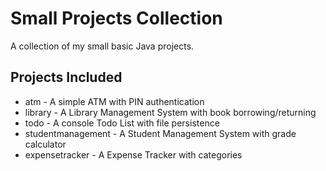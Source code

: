 # Small Projects Collection

A collection of my small basic Java projects.

## Projects Included

- atm - A simple ATM with PIN authentication
- library - A Library Management System with book borrowing/returning
- todo - A console Todo List with file persistence
- studentmanagement - A Student Management System with grade calculator
- expensetracker - A Expense Tracker with categories
